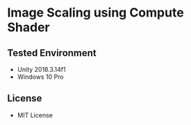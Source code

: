 # Image Scaling using Compute Shader

## Tested Environment
- Unity 2018.3.14f1
- Windows 10 Pro

## License
- MIT License
